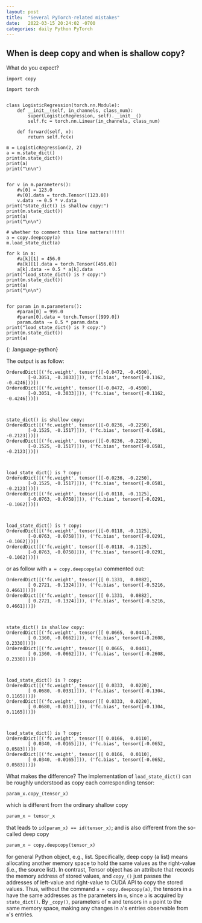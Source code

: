 ```yaml
---
layout: post
title:  "Several PyTorch-related mistakes"
date:   2022-03-15 20:24:02 -0700
categories: daily Python PyTorch
---
```


## When is deep copy and when is shallow copy?
What do you expect?
~~~
import copy

import torch


class LogisticRegression(torch.nn.Module):
    def __init__(self, in_channels, class_num):
        super(LogisticRegression, self).__init__()
        self.fc = torch.nn.Linear(in_channels, class_num)

    def forward(self, x):
        return self.fc(x)

m = LogisticRegression(2, 2)
a = m.state_dict()
print(m.state_dict())
print(a)
print("\n\n")


for v in m.parameters():
    #v[0] = 123.0
    #v[0].data = torch.Tensor([123.0])
    v.data -= 0.5 * v.data
print("state_dict() is shallow copy:")
print(m.state_dict())
print(a)
print("\n\n")

# whether to comment this line matters!!!!!!
a = copy.deepcopy(a)
m.load_state_dict(a)

for k in a:
    #a[k][1] = 456.0
    #a[k][1].data = torch.Tensor([456.0])
    a[k].data -= 0.5 * a[k].data
print("load_state_dict() is ? copy:")
print(m.state_dict())
print(a)
print("\n\n")


for param in m.parameters():
    #param[0] = 999.0
    #param[0].data = torch.Tensor([999.0])
    param.data -= 0.5 * param.data
print("load_state_dict() is ? copy:")
print(m.state_dict())
print(a)
~~~
{: .language-python}

The output is as follow:
```
OrderedDict([('fc.weight', tensor([[-0.0472, -0.4500],
        [-0.3051, -0.3033]])), ('fc.bias', tensor([-0.1162, -0.4246]))])
OrderedDict([('fc.weight', tensor([[-0.0472, -0.4500],
        [-0.3051, -0.3033]])), ('fc.bias', tensor([-0.1162, -0.4246]))])



state_dict() is shallow copy:
OrderedDict([('fc.weight', tensor([[-0.0236, -0.2250],
        [-0.1525, -0.1517]])), ('fc.bias', tensor([-0.0581, -0.2123]))])
OrderedDict([('fc.weight', tensor([[-0.0236, -0.2250],
        [-0.1525, -0.1517]])), ('fc.bias', tensor([-0.0581, -0.2123]))])



load_state_dict() is ? copy:
OrderedDict([('fc.weight', tensor([[-0.0236, -0.2250],
        [-0.1525, -0.1517]])), ('fc.bias', tensor([-0.0581, -0.2123]))])
OrderedDict([('fc.weight', tensor([[-0.0118, -0.1125],
        [-0.0763, -0.0758]])), ('fc.bias', tensor([-0.0291, -0.1062]))])



load_state_dict() is ? copy:
OrderedDict([('fc.weight', tensor([[-0.0118, -0.1125],
        [-0.0763, -0.0758]])), ('fc.bias', tensor([-0.0291, -0.1062]))])
OrderedDict([('fc.weight', tensor([[-0.0118, -0.1125],
        [-0.0763, -0.0758]])), ('fc.bias', tensor([-0.0291, -0.1062]))])
```

or as follow with `a = copy.deepcopy(a)` commented out:
```
OrderedDict([('fc.weight', tensor([[ 0.1331,  0.0882],
        [ 0.2721, -0.1324]])), ('fc.bias', tensor([-0.5216,  0.4661]))])
OrderedDict([('fc.weight', tensor([[ 0.1331,  0.0882],
        [ 0.2721, -0.1324]])), ('fc.bias', tensor([-0.5216,  0.4661]))])



state_dict() is shallow copy:
OrderedDict([('fc.weight', tensor([[ 0.0665,  0.0441],
        [ 0.1360, -0.0662]])), ('fc.bias', tensor([-0.2608,  0.2330]))])
OrderedDict([('fc.weight', tensor([[ 0.0665,  0.0441],
        [ 0.1360, -0.0662]])), ('fc.bias', tensor([-0.2608,  0.2330]))])



load_state_dict() is ? copy:
OrderedDict([('fc.weight', tensor([[ 0.0333,  0.0220],
        [ 0.0680, -0.0331]])), ('fc.bias', tensor([-0.1304,  0.1165]))])
OrderedDict([('fc.weight', tensor([[ 0.0333,  0.0220],
        [ 0.0680, -0.0331]])), ('fc.bias', tensor([-0.1304,  0.1165]))])



load_state_dict() is ? copy:
OrderedDict([('fc.weight', tensor([[ 0.0166,  0.0110],
        [ 0.0340, -0.0165]])), ('fc.bias', tensor([-0.0652,  0.0583]))])
OrderedDict([('fc.weight', tensor([[ 0.0166,  0.0110],
        [ 0.0340, -0.0165]])), ('fc.bias', tensor([-0.0652,  0.0583]))])
```

What makes the difference? The implementation of `load_state_dict()` can be roughly understood as copy each corresponding tensor:
```
param_x.copy_(tensor_x)
```
which is different from the ordinary shallow copy
```python
param_x = tensor_x
```
that leads to `id(param_x) == id(tensor_x)`; and is also different from  the so-called deep copy
```python
param_x = copy.deepcopy(tensor_x)
```
for general Python object, e.g., list. Specifically, deep copy (a list) means allocating another memory space to hold the same values as the right-value (i.e., the source list).
In contrast, Tensor object has an attribute that records the memory address of stored values, and `copy_()` just passes the addresses of left-value and right-value to CUDA API to copy the stored values.
Thus, without the command `a = copy.deepcopy(a)`, the tensors in `a` have the same addresses as the parameters in `m`, since `a` is acquired by `state_dict()`. By `_copy()`, parameters of `m` and tensors in `a` point to the same memory space, making any changes in `a`'s entries observable from `m`'s entries.
